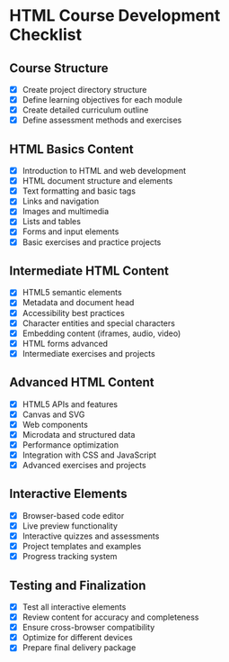 # HTML Course Development Checklist

## Course Structure
- [x] Create project directory structure
- [x] Define learning objectives for each module
- [x] Create detailed curriculum outline
- [x] Define assessment methods and exercises

## HTML Basics Content
- [x] Introduction to HTML and web development
- [x] HTML document structure and elements
- [x] Text formatting and basic tags
- [x] Links and navigation
- [x] Images and multimedia
- [x] Lists and tables
- [x] Forms and input elements
- [x] Basic exercises and practice projects

## Intermediate HTML Content
- [x] HTML5 semantic elements
- [x] Metadata and document head
- [x] Accessibility best practices
- [x] Character entities and special characters
- [x] Embedding content (iframes, audio, video)
- [x] HTML forms advanced
- [x] Intermediate exercises and projects

## Advanced HTML Content
- [x] HTML5 APIs and features
- [x] Canvas and SVG
- [x] Web components
- [x] Microdata and structured data
- [x] Performance optimization
- [x] Integration with CSS and JavaScript
- [x] Advanced exercises and projects

## Interactive Elements
- [x] Browser-based code editor
- [x] Live preview functionality
- [x] Interactive quizzes and assessments
- [x] Project templates and examples
- [x] Progress tracking system

## Testing and Finalization
- [x] Test all interactive elements
- [x] Review content for accuracy and completeness
- [x] Ensure cross-browser compatibility
- [x] Optimize for different devices
- [x] Prepare final delivery package
